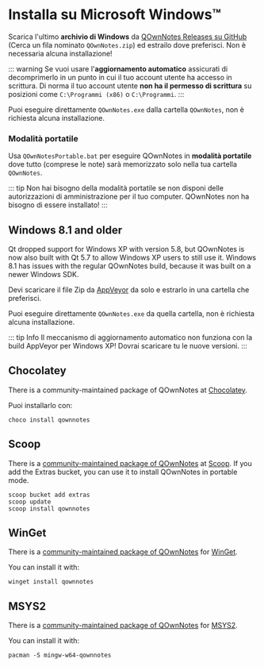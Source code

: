 # Installa su Microsoft Windows™

Scarica l'ultimo **archivio di Windows** da [QOwnNotes Releases su GitHub](https://github.com/pbek/QOwnNotes/releases) (Cerca un fila nominato `QOwnNotes.zip`) ed estrailo dove preferisci. Non è necessaria alcuna installazione!

::: warning
Se vuoi usare l'**aggiornamento automatico** assicurati di decomprimerlo in un punto in cui il tuo account utente ha accesso in scrittura. Di norma il tuo account utente **non ha il permesso di scrittura** su posizioni come `C:\Programmi (x86)` o `C:\Programmi`.
:::

Puoi eseguire direttamente `QOwnNotes.exe` dalla cartella `QOwnNotes`, non è richiesta alcuna installazione.

### Modalità portatile

Usa `QOwnNotesPortable.bat` per eseguire QOwnNotes in **modalità portatile** dove tutto (comprese le note) sarà memorizzato solo nella tua cartella `QOwnNotes`.

::: tip
Non hai bisogno della modalità portatile se non disponi delle autorizzazioni di amministrazione per il tuo computer. QOwnNotes non ha bisogno di essere installato!
:::

## Windows 8.1 and older

Qt dropped support for Windows XP with version 5.8, but QOwnNotes is now also built with Qt 5.7 to allow Windows XP users to still use it. Windows 8.1 has issues with the regular QOwnNotes build, because it was built on a newer Windows SDK.

Devi scaricare il file Zip da [AppVeyor](https://ci.appveyor.com/project/pbek/qownnotes/build/artifacts) da solo e estrarlo in una cartella che preferisci.

Puoi eseguire direttamente `QOwnNotes.exe` da quella cartella, non è richiesta alcuna installazione.

::: tip
Info
Il meccanismo di aggiornamento automatico non funziona con la build AppVeyor per Windows XP!
Dovrai scaricare tu le nuove versioni.
:::

## Chocolatey

There is a community-maintained package of QOwnNotes at [Chocolatey](https://chocolatey.org/packages/qownnotes/).

Puoi installarlo con:

```shell
choco install qownnotes
```

## Scoop

There is a [community-maintained package of QOwnNotes](https://github.com/ScoopInstaller/Extras/blob/master/bucket/qownnotes.json) at [Scoop](https://scoop.sh/). If you add the Extras bucket, you can use it to install QOwnNotes in portable mode.

```shell
scoop bucket add extras
scoop update
scoop install qownnotes
```

## WinGet

There is a [community-maintained package of QOwnNotes](https://github.com/microsoft/winget-pkgs/tree/master/manifests/p/pbek/QOwnNotes) for [WinGet](https://github.com/microsoft/winget-cli).

You can install it with:

```shell
winget install qownnotes
```

## MSYS2

There is a [community-maintained package of QOwnNotes](https://packages.msys2.org/base/mingw-w64-qownnotes) for [MSYS2](hhttps://www.msys2.org/).

You can install it with:

```shell
pacman -S mingw-w64-qownnotes
```
